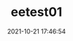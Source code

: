 ---
title: eetest01
date: 2021-10-21 17:46:54
permalink: /database/ee/first/
categories:
- Database
- Databaseee
tags:
-
---
